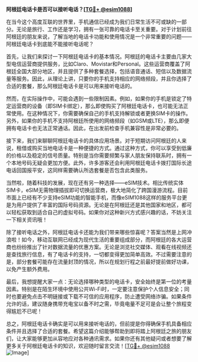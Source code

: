 **阿根廷电话卡是否可以接听电话？[[TG💪+ @esim1088](https://t.me/s/esim1088)]**

在当今这个高度互联的世界里，手机通信已经成为我们日常生活不可或缺的一部分。无论是旅行、工作还是学习，拥有一张可靠的电话卡至关重要。对于计划前往阿根廷的朋友来说，了解当地的电话卡功能和使用情况是一个非常重要的问题——阿根廷电话卡到底能不能接听电话呢？

首先，让我们来探讨一下阿根廷电话卡的基本情况。阿根廷的电话卡主要由几家大型电信运营商提供服务，比如Claro、Movistar和Personal。这些运营商覆盖了阿根廷全国大部分地区，并且提供了多种套餐选择，包括语音通话、短信以及数据流量等服务。因此，从理论上讲，只要你的手机支持相应的网络频段，并且你选择了合适的套餐，那么阿根廷电话卡是可以用来接听电话的。

然而，在实际操作中，可能会遇到一些限制因素。例如，如果你的手机是锁定了特定运营商的设备（即SIM卡绑定），那么即使购买了阿根廷电话卡，也可能无法正常使用。在这种情况下，你需要确保自己的手机支持解锁或者更换SIM卡的操作。另外，如果你的手机不支持阿根廷所使用的网络频段（如GSM或LTE），那么即便拥有电话卡也无法正常通话。因此，在出发前检查手机兼容性是非常必要的。

接下来，我们来聊聊阿根廷电话卡的具体应用场景。对于短期访问阿根廷的人来说，租借或购买当地电话卡是一种便捷的方式。通过这种方式，你可以享受到低廉的价格以及稳定的信号质量。特别是当你需要频繁与家人朋友保持联系时，拥有一个本地号码无疑会更加方便。此外，许多游客还会利用阿根廷电话卡拨打国际长途电话回国报平安，这同样需要确认所选套餐是否包含此类服务。

当然啦，随着科技的发展，现在还有另一种选择——eSIM技术。相比传统实体SIM卡，eSIM无需物理插拔即可切换运营商，极大地简化了跨国漫游流程。目前市面上已经有不少支持eSIM功能的智能手机，而像eSIM1088这样的服务平台更是为用户提供了丰富的国际号码资源。无论是在阿根廷还是其他国家和地区，都可以轻松获取到适合自己的虚拟号码。如果你对这种新兴方式感兴趣的话，不妨关注一下相关资讯哦！

除了接听电话之外，阿根廷电话卡还能为我们带来哪些惊喜呢？答案当然是上网冲浪啦！如今，移动互联网已经成为现代生活的重要组成部分，而阿根廷的各大运营商也纷纷推出了针对数据流量的优惠方案。无论是浏览社交媒体、观看在线视频还是查找旅行信息，有了电话卡的支持，一切都变得更加简单高效。不过需要注意的是，部分套餐可能存在流量封顶的情况，所以在规划行程之前最好提前做好功课，以免产生额外费用。

最后，我想提醒大家一点：无论选择哪种类型的电话卡，安全始终是第一位的考量因素。特别是在陌生环境中使用公共Wi-Fi时，一定要注意保护个人信息安全；同时也要避免点击不明链接或下载不可信的应用程序，防止遭受网络诈骗。如果条件允许的话，建议随身携带充电宝以备不时之需，毕竟电量不足可是会让整个旅程变得尴尬不已呢！

总之，阿根廷电话卡确实是可以用来接听电话的，但前提是你得确保手机具备相应条件并且选择了合适的套餐。希望这篇介绍能够帮助到即将踏上阿根廷之旅的朋友们，让大家能够更加从容地应对各种通讯需求。如果你还有其他疑问或者想要了解更多关于阿根廷电话卡的知识，欢迎随时留言交流！[[TG💪+ @esim1088](https://t.me/s/esim1088) ![Image](https://i.postimg.cc/4NQfJmqS/Snipaste-2025-05-13-00-14-12.png)]